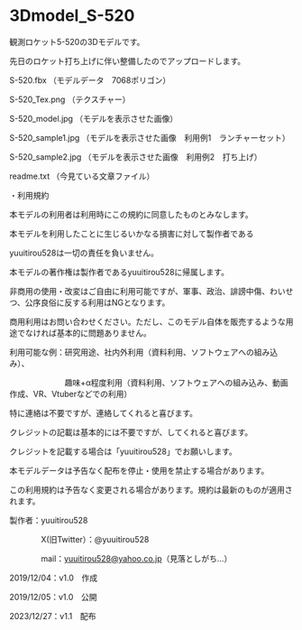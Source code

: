 # 3Dmodel_S-520

観測ロケット5-520の3Dモデルです。

先日のロケット打ち上げに伴い整備したのでアップロードします。

S-520.fbx （モデルデータ　7068ポリゴン）

S-520_Tex.png （テクスチャー）

S-520_model.jpg （モデルを表示させた画像）

S-520_sample1.jpg （モデルを表示させた画像　利用例1　ランチャーセット）

S-520_sample2.jpg （モデルを表示させた画像　利用例2　打ち上げ）

readme.txt （今見ている文章ファイル）



・利用規約

本モデルの利用者は利用時にこの規約に同意したものとみなします。

本モデルを利用したことに生じるいかなる損害に対して製作者である

yuuitirou528は一切の責任を負いません。

本モデルの著作権は製作者であるyuuitirou528に帰属します。

非商用の使用・改変はご自由に利用可能ですが、軍事、政治、誹謗中傷、わいせつ、公序良俗に反する利用はNGとなります。

商用利用はお問い合わせください。ただし、このモデル自体を販売するような用途でなければ基本的に問題ありません。

利用可能な例：研究用途、社内外利用（資料利用、ソフトウェアへの組み込み）、

　　　　　　　趣味+α程度利用（資料利用、ソフトウェアへの組み込み、動画作成、VR、Vtuberなどでの利用）
       

特に連絡は不要ですが、連絡してくれると喜びます。

クレジットの記載は基本的には不要ですが、してくれると喜びます。

クレジットを記載する場合は「yuuitirou528」でお願いします。


本モデルデータは予告なく配布を停止・使用を禁止する場合があります。

この利用規約は予告なく変更される場合があります。規約は最新のものが適用されます。


製作者：yuuitirou528

　　　　X(旧Twitter）：@yuuitirou528
    
　　　　mail：yuuitirou528@yahoo.co.jp（見落としがち…）
    

2019/12/04：v1.0　作成

2019/12/05：v1.0　公開

2023/12/27：v1.1　配布

